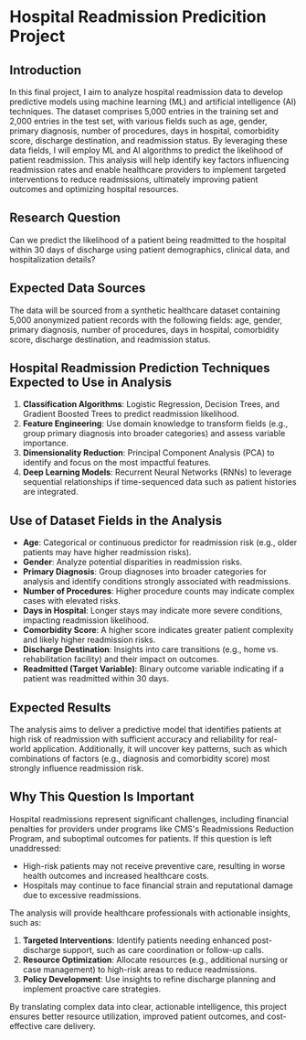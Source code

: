 # Hospital Readmission Predicition Project
## Introduction
In this final project, I aim to analyze hospital readmission data to develop predictive models using machine learning (ML) and artificial intelligence (AI) techniques. The dataset comprises 5,000 entries in the training set and 2,000 entries in the test set, with various fields such as age, gender, primary diagnosis, number of procedures, days in hospital, comorbidity score, discharge destination, and readmission status. By leveraging these data fields, I will employ ML and AI algorithms to predict the likelihood of patient readmission. This analysis will help identify key factors influencing readmission rates and enable healthcare providers to implement targeted interventions to reduce readmissions, ultimately improving patient outcomes and optimizing hospital resources.
## Research Question
Can we predict the likelihood of a patient being readmitted to the hospital within 30 days of discharge using patient demographics, clinical data, and hospitalization details?

## Expected Data Sources
The data will be sourced from a synthetic healthcare dataset containing 5,000 anonymized patient records with the following fields: age, gender, primary diagnosis, number of procedures, days in hospital, comorbidity score, discharge destination, and readmission status.

## Hospital Readmission Prediction Techniques Expected to Use in Analysis
1. **Classification Algorithms**: Logistic Regression, Decision Trees, and Gradient Boosted Trees to predict readmission likelihood.
2. **Feature Engineering**: Use domain knowledge to transform fields (e.g., group primary diagnosis into broader categories) and assess variable importance.
3. **Dimensionality Reduction**: Principal Component Analysis (PCA) to identify and focus on the most impactful features.
4. **Deep Learning Models**: Recurrent Neural Networks (RNNs) to leverage sequential relationships if time-sequenced data such as patient histories are integrated.

## Use of Dataset Fields in the Analysis
- **Age**: Categorical or continuous predictor for readmission risk (e.g., older patients may have higher readmission risks).
- **Gender**: Analyze potential disparities in readmission risks.
- **Primary Diagnosis**: Group diagnoses into broader categories for analysis and identify conditions strongly associated with readmissions.
- **Number of Procedures**: Higher procedure counts may indicate complex cases with elevated risks.
- **Days in Hospital**: Longer stays may indicate more severe conditions, impacting readmission likelihood.
- **Comorbidity Score**: A higher score indicates greater patient complexity and likely higher readmission risks.
- **Discharge Destination**: Insights into care transitions (e.g., home vs. rehabilitation facility) and their impact on outcomes.
- **Readmitted (Target Variable)**: Binary outcome variable indicating if a patient was readmitted within 30 days.

## Expected Results
The analysis aims to deliver a predictive model that identifies patients at high risk of readmission with sufficient accuracy and reliability for real-world application. Additionally, it will uncover key patterns, such as which combinations of factors (e.g., diagnosis and comorbidity score) most strongly influence readmission risk.

## Why This Question Is Important
Hospital readmissions represent significant challenges, including financial penalties for providers under programs like CMS's Readmissions Reduction Program, and suboptimal outcomes for patients. If this question is left unaddressed:
- High-risk patients may not receive preventive care, resulting in worse health outcomes and increased healthcare costs.
- Hospitals may continue to face financial strain and reputational damage due to excessive readmissions.

The analysis will provide healthcare professionals with actionable insights, such as:
1. **Targeted Interventions**: Identify patients needing enhanced post-discharge support, such as care coordination or follow-up calls.
2. **Resource Optimization**: Allocate resources (e.g., additional nursing or case management) to high-risk areas to reduce readmissions.
3. **Policy Development**: Use insights to refine discharge planning and implement proactive care strategies.

By translating complex data into clear, actionable intelligence, this project ensures better resource utilization, improved patient outcomes, and cost-effective care delivery.


